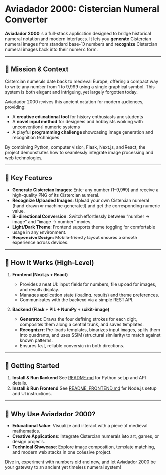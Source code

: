 # Aviadador 2000: Cistercian Numeral Converter

**Aviadador 2000** is a full-stack application designed to bridge historical numeral notation and modern interfaces. It lets you **generate** Cistercian numeral images from standard base-10 numbers and **recognize** Cistercian numeral images back into their numeric form.

---

## 🎯 Mission & Context

Cistercian numerals date back to medieval Europe, offering a compact way to write any number from 1 to 9,999 using a single graphical symbol. This system is both elegant and intriguing, yet largely forgotten today.

Aviadador 2000 revives this ancient notation for modern audiences, providing:

- A **creative educational tool** for history enthusiasts and students
- A **novel input method** for designers and hobbyists working with unconventional numeric systems
- A playful **programming challenge** showcasing image generation and recognition techniques

By combining Python, computer vision, Flask, Next.js, and React, the project demonstrates how to seamlessly integrate image processing and web technologies.

---

## 🌟 Key Features

- **Generate Cistercian Images**: Enter any number (1–9,999) and receive a high-quality PNG of its Cistercian numeral.
- **Recognize Uploaded Images**: Upload your own Cistercian numeral (hand‑drawn or machine‑generated) and get the corresponding numeric value.
- **Bi-directional Conversion**: Switch effortlessly between “number → image” and “image → number” modes.
- **Light/Dark Theme**: Frontend supports theme toggling for comfortable usage in any environment.
- **Responsive Design**: Mobile‑friendly layout ensures a smooth experience across devices.

---

## 🔄 How It Works (High‑Level)

1. **Frontend (Next.js + React)**

   - Provides a neat UI: input fields for numbers, file upload for images, and results display.
   - Manages application state (loading, results) and theme preferences.
   - Communicates with the backend via a simple REST API.

2. **Backend (Flask + PIL + NumPy + scikit‑image)**

   - **Generator**: Draws the four defining strokes for each digit, composites them along a central trunk, and saves templates.
   - **Recognizer**: Pre‑loads templates, binarizes input images, splits them into quadrants, and uses SSIM (structural similarity) to match against known patterns.
   - Ensures fast, reliable conversion in both directions.

---

## 🚀 Getting Started

1. **Install & Run Backend**
   See [README.md](./back-end/README.md) for Python setup and API details.
2. **Install & Run Frontend**
   See [README_FRONTEND.md](./front-end/README.md) for Node.js setup and UI instructions.

---

## 🤝 Why Use Aviadador 2000?

- **Educational Value**: Visualize and interact with a piece of medieval mathematics.
- **Creative Applications**: Integrate Cistercian numerals into art, games, or design projects.
- **Technical Showcase**: Explore image composition, template matching, and modern web stacks in one cohesive project.

Dive in, experiment with numbers old and new, and let Aviadador 2000 be your gateway to an ancient yet timeless numeral system!
